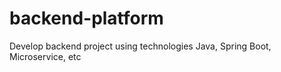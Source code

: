 # backend-platform
Develop backend project using technologies Java, Spring Boot, Microservice, etc 
